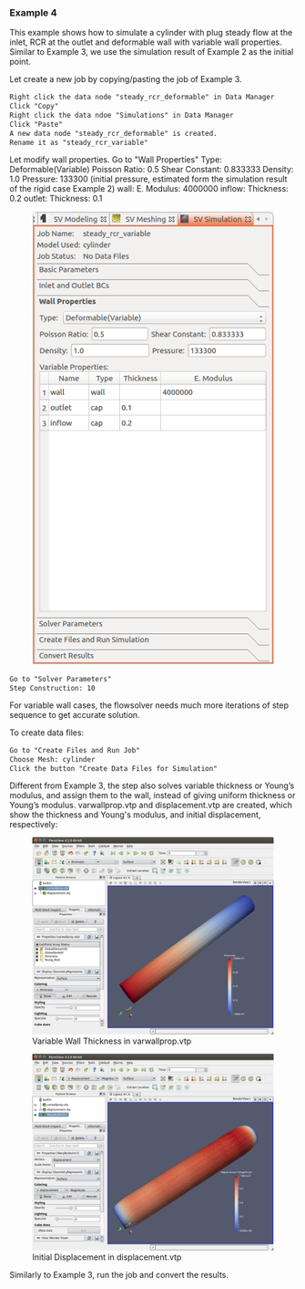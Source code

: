 ### Example 4

This example shows how to simulate a cylinder with plug steady flow at the inlet, RCR at the outlet and deformable wall with variable wall properties. Similar to Example 3, we use the simulation result of Example 2 as the initial point.

Let create a new job by copying/pasting the job of Example 3.

    Right click the data node "steady_rcr_deformable" in Data Manager
    Click "Copy"
    Right click the data ndoe "Simulations" in Data Manager
    Click "Paste"
    A new data node "steady_rcr_deformable" is created.
    Rename it as "steady_rcr_variable"

Let modify wall properties.
Go to "Wall Properties"
Type: Deformable(Variable)
Poisson Ratio: 0.5
Shear Constant: 0.833333
Density: 1.0
Pressure: 133300 (initial pressure, estimated form the simulation result of the rigid case Example 2)
wall: E. Modulus: 4000000
inflow: Thickness: 0.2
outlet: Thickness: 0.1

<figure>
  <img class="svImg scImgMd" src="/documentation/flowsolver/imgs/wallvariable.png">
  <figcaption class="svCaption" > </figcaption>
</figure>

    Go to "Solver Parameters"
    Step Construction: 10

For variable wall cases, the flowsolver needs much more iterations of step sequence to get accurate solution.

To create data files:

    Go to "Create Files and Run Job"
    Choose Mesh: cylinder
    Click the button "Create Data Files for Simulation"

Different from Example 3, the step also solves variable thickness or Young’s modulus, and assign them to the wall, instead of giving uniform thickness or Young’s modulus. varwallprop.vtp and displacement.vtp are created, which show the thickness and Young's modulus, and initial displacement, respectively:

<figure>
  <img class="svImg svImgLg" src="/documentation/flowsolver/imgs/varwallprop_paraview.png">
  <figcaption class="svCaption" >Variable Wall Thickness in varwallprop.vtp </figcaption>
</figure>

<figure>
  <img class="svImg svImgLg" src="/documentation/flowsolver/imgs/disp_varwall_paraview.png">
  <figcaption class="svCaption" >Initial Displacement in displacement.vtp </figcaption>
</figure>

Similarly to Example 3, run the job and convert the results.
